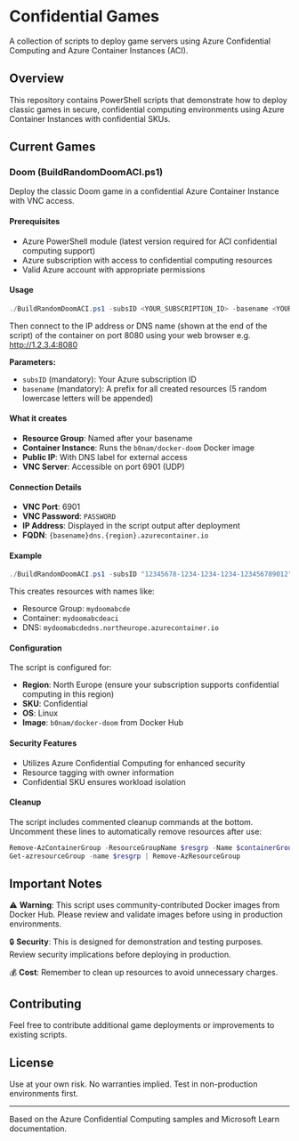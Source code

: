 # Confidential Games

A collection of scripts to deploy game servers using Azure Confidential Computing and Azure Container Instances (ACI).

## Overview

This repository contains PowerShell scripts that demonstrate how to deploy classic games in secure, confidential computing environments using Azure Container Instances with confidential SKUs.

## Current Games

### Doom (BuildRandomDoomACI.ps1)

Deploy the classic Doom game in a confidential Azure Container Instance with VNC access.

#### Prerequisites

- Azure PowerShell module (latest version required for ACI confidential computing support)
- Azure subscription with access to confidential computing resources
- Valid Azure account with appropriate permissions

#### Usage

```powershell
./BuildRandomDoomACI.ps1 -subsID <YOUR_SUBSCRIPTION_ID> -basename <YOUR_BASENAME>
```

Then connect to the IP address or DNS name (shown at the end of the script) of the container on port 8080 using your web browser e.g. http://1.2.3.4:8080

**Parameters:**
- `subsID` (mandatory): Your Azure subscription ID
- `basename` (mandatory): A prefix for all created resources (5 random lowercase letters will be appended)

#### What it creates

- **Resource Group**: Named after your basename
- **Container Instance**: Runs the `b0nam/docker-doom` Docker image
- **Public IP**: With DNS label for external access
- **VNC Server**: Accessible on port 6901 (UDP)

#### Connection Details

- **VNC Port**: 6901
- **VNC Password**: `PASSWORD`
- **IP Address**: Displayed in the script output after deployment
- **FQDN**: `{basename}dns.{region}.azurecontainer.io`

#### Example

```powershell
./BuildRandomDoomACI.ps1 -subsID "12345678-1234-1234-1234-123456789012" -basename "mydoom"
```

This creates resources with names like:
- Resource Group: `mydoomabcde`
- Container: `mydoomabcdeaci`
- DNS: `mydoomabcdedns.northeurope.azurecontainer.io`

#### Configuration

The script is configured for:
- **Region**: North Europe (ensure your subscription supports confidential computing in this region)
- **SKU**: Confidential
- **OS**: Linux
- **Image**: `b0nam/docker-doom` from Docker Hub

#### Security Features

- Utilizes Azure Confidential Computing for enhanced security
- Resource tagging with owner information
- Confidential SKU ensures workload isolation

#### Cleanup

The script includes commented cleanup commands at the bottom. Uncomment these lines to automatically remove resources after use:

```powershell
Remove-AzContainerGroup -ResourceGroupName $resgrp -Name $containerGroupName
Get-azresourceGroup -name $resgrp | Remove-AzResourceGroup
```

## Important Notes

⚠️ **Warning**: This script uses community-contributed Docker images from Docker Hub. Please review and validate images before using in production environments.

🔒 **Security**: This is designed for demonstration and testing purposes. Review security implications before deploying in production.

💰 **Cost**: Remember to clean up resources to avoid unnecessary charges.

## Contributing

Feel free to contribute additional game deployments or improvements to existing scripts.

## License

Use at your own risk. No warranties implied. Test in non-production environments first.

---

Based on the Azure Confidential Computing samples and Microsoft Learn documentation.